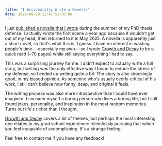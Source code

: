 ```yaml
---
title: "I Accidentally Wrote a Novella"
date: 2025-08-29T12:47:53-07:00
---
```


I just [published a novella that I wrote](/blog/growth-and-decay/) during the summer of my PhD thesis defense. I actually wrote the first scene a year ago because it wouldn't get out of my head, then returned to it in May 2025. A novella is apparently just a short novel, so that's what this is, I guess. I have no interest in wasting people's time---especially my own---so I wrote [Growth and Decay](/blog/growth-and-decay/) to be a quick read (~70 pages) while still saying everything I had to say.

This was a surprising journey for me. I didn't expect to actually write a full story, but writing was the only effective way I found to reduce the stress of my defense, so I ended up writing quite a bit. The story is also shockingly good, in my biased opinion. As someone who's usually overly-critical of his work, I still can't believe how funny, deep, and original it feels.

The writing process was also more introspective than I could have ever imagined. I consider myself a boring person who lives a boring life, but I still found jokes, personality, and inspiration in the most random memories. Turns out life's richer than I thought.

[Growth and Decay](/blog/growth-and-decay/) covers a lot of themes, but perhaps the most interesting one relates to my  grad school experience: relentlessly pursuing that which you feel incapable of accomplishing. It's a strange feeling.

Feel free to contact me if you have any feedback!
